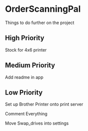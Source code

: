 # OrderScanningPal

Things to do further on the project

## High Priority

Stock for 4x6 printer

## Medium Priority

Add readme in app



## Low Priority

Set up Brother Printer onto print server

Comment Everything

Move Swap_drives into settings